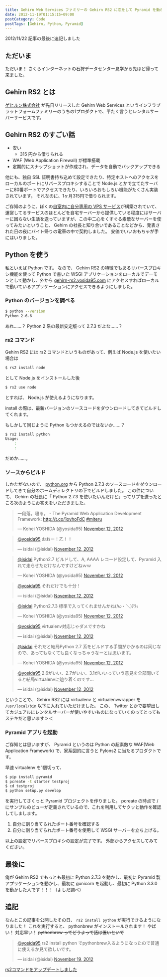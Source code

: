 ```yaml
---
title: Gehirn Web Services ファミリーの Gehirn RS2 に恋をして Pyramid を動かす
date: 2012-11-19T01:15:15+09:00
postCategory: Code
postTags: [Gehirn, Python, Pyramid]
---
```


2012/11/22 記事の最後に追記しました

## ただいま

ただいま！
さくらインターネットの石狩データセンター見学から先ほど帰って来ました。

## Gehirn RS2 とは

[ゲヒルン株式会社](http://www.gehirn.co.jp/) が先日リリースした Gehirn Web Services というインフラプラットフォームファミリーのうちの1プロダクトで、平たく言うとレンタルサーバーサービスです。

## Gehirn RS2 のすごい話

- 安い
  - 315 円から借りられる
- WAF (Web Application Firewall) が標準搭載
- 定期的にスナップショットが作成され、データを自動でバックアップできる

他にも、独自 SSL 証明書持ち込めて設定できたり、特定ホストへのアクセスをローカルのポートにリバースプロキシすることで Node.js とかで立てたサーバーに80番ポートでアクセスできたり、いろいろおもしろい機能がたくさん実装されています。
それなのに、1ヶ月315円で借りられます。

ご存知のように、ぼくの[自室内に自分専用の VPS サービス](http://youtu.be/tOWZB9tFgu8)が構築されていて、運営してるサービスのほとんどを自宅サーバーから提供している程度にはサーバーに困らない生活を送っていますが、この中二心をくすぐる素敵なサーバーを使ってみたいということ、 Gehirn の社長と知り合いであることなどから、発表された日の夜にバイト帰りの電車の中で契約しました。
安価でいいおもちゃが手にはいりました。

## Python を使う

私といえば Python です。
なので、 Gehirn RS2 の特徴でもあるリバースプロキシ機能を使って Python で書いた WSGI アプリケーションをローカルでデーモンとして動かし、外から [gehirn-rs2.yosida95.com](http://gehirn-rs2.yosida95.com) にアクセスすればローカルで動いているアプリケーションにアクセスできるようにしました。

### Python のバージョンを調べる

```sh
$ python --version
Python 2.6.6
```

あれ……？
Python 2 系の最新安定版って 2.7.3 だよな……？

### rs2 コマンド

Gehirn RS2 には rs2 コマンドというものがあって、例えば Node.js を使いたい場合は

```sh
$ rs2 install node
```

として Node.js をインストールした後

```sh
$ rs2 use node
```

とすれば、 Node.js が使えるようになります。

install の際は、最新バージョンのソースコードをダウンロードしてきてビルドしてくれます。

もしかして同じように Python もつかえるのではないか……？

```sh
$ rs2 install python
Usage:
    :
    :
```

だめか……。

### ソースからビルド

しかたがないので、 [python.org](http://www.python.org/) から Python 2.7.3 のソースコードをダウンロードしてきて自分のホームディレクトリの下でビルドしました。
この件について、 Gehirn の社長に「 Python 2.7.3 を使いたいんだけど」ってリプを送ったところ次のようにお答えをいただきました。

<blockquote class="twitter-tweet" lang="en"><p lang="ja" dir="ltr">一段落。寝る。 - The Pyramid Web Application Development Framework: <a href="http://t.co/1ovhoFdC">http://t.co/1ovhoFdC</a> <a href="https://twitter.com/hashtag/miteru?src=hash">#miteru</a></p>&mdash; Kohei YOSHIDA (@yosida95) <a href="https://twitter.com/yosida95/status/268027945522712579">November 12, 2012</a></blockquote>
<blockquote class="twitter-tweet" data-conversation="none" lang="en"><p lang="ja" dir="ltr"><a href="https://twitter.com/yosida95">@yosida95</a> おおー！乙！！</p>&mdash; isidai (@isidai) <a href="https://twitter.com/isidai/status/268028542929993728">November 12, 2012</a></blockquote>
<blockquote class="twitter-tweet" data-conversation="none" lang="en"><p lang="ja" dir="ltr"><a href="https://twitter.com/isidai">@isidai</a> Python2.7 ビルドして、A, AAAA レコード設定して、Pyramid 入れて走らせただけなんですけどねｗｗ</p>&mdash; Kohei YOSHIDA (@yosida95) <a href="https://twitter.com/yosida95/status/268028747247144961">November 12, 2012</a></blockquote>
<blockquote class="twitter-tweet" data-conversation="none" lang="en"><p lang="ja" dir="ltr"><a href="https://twitter.com/yosida95">@yosida95</a> それだけでも十分！</p>&mdash; isidai (@isidai) <a href="https://twitter.com/isidai/status/268028881485852672">November 12, 2012</a></blockquote>
<blockquote class="twitter-tweet" data-conversation="none" lang="en"><p lang="ja" dir="ltr"><a href="https://twitter.com/isidai">@isidai</a> Python2.7.3 標準で入ってくれませんかね(/ω・＼)ﾁﾗｯ</p>&mdash; Kohei YOSHIDA (@yosida95) <a href="https://twitter.com/yosida95/status/268029132166799360">November 12, 2012</a></blockquote>
<blockquote class="twitter-tweet" data-conversation="none" lang="en"><p lang="ja" dir="ltr"><a href="https://twitter.com/yosida95">@yosida95</a> virtualenv対応じゃダメですかね</p>&mdash; isidai (@isidai) <a href="https://twitter.com/isidai/status/268029496001695744">November 12, 2012</a></blockquote>
<blockquote class="twitter-tweet" data-conversation="none" lang="en"><p lang="ja" dir="ltr"><a href="https://twitter.com/isidai">@isidai</a> それだと結局Python 2.7 系をビルドする手間がかかるのは同じなので、あってもなくても良くなっちゃうなーとは思います。</p>&mdash; Kohei YOSHIDA (@yosida95) <a href="https://twitter.com/yosida95/status/268030042569854976">November 12, 2012</a></blockquote>
<blockquote class="twitter-tweet" data-conversation="none" lang="en"><p lang="ja" dir="ltr"><a href="https://twitter.com/yosida95">@yosida95</a> 2.6がいい、2.7がいい、3.1がいいっていう意見を全部聞いてると結局virtualenvに辿り着くのです…</p>&mdash; isidai (@isidai) <a href="https://twitter.com/isidai/status/268030260329730050">November 12, 2012</a></blockquote>

ということで、 Gehirn RS2 には virtualenv と virtualenvwrapper を `/usr/local/bin` 以下に入れていただけました。
この、 Twitter とかで要望出してカジュアルにレンタルサーバーが使いやすいものになっていくのってとってもステキだと思います＞＜

### Pyramid アプリを起動

ご存知とは思いますが、 Pyramid というのは Python の超素敵な WAF(Web Application Framework) で、家系図的に言うと Pylons2 に当たるプロダクトです。

早速 virtualenv を1個切って、

```sh
$ pip install pyramid
$ pcreate -t starter testproj
$ cd testproj
$ python setup.py develop
```

を実行してさくっと Pyramid プロジェクトを作りました。
pcreate の時点で / にサンプルのビューが定義されているので、これを利用してサクッと動作を確認してしまします。

1. 自分に割り当てられたポート番号を確認する
2. 自分に割り当てられたポート番号を使用して WSGI サーバーを立ち上げる。

以上の設定でリバースプロキシの設定が完了です。
外部からアクセスしてみてください。

## 最後に

俺が Gehirn RS2 でもっとも最初に Python 2.7.3 を動かし、最初に Pyramid 製アプリケーションを動かし、最初に gunicorn
を起動し、最初に Python 3.3.0 を動かした人です！！！（よしだ調べ）

## 追記

なんとこの記事を公開したその日、 `rs2 install python` が実行できるようになりました！
これを実行すると、 pythonbrew がインストールされます！
やばい！
対応早い！
~~pythonbrew ってどうよって話は置いといて~~

<blockquote class="twitter-tweet" lang="en"><p lang="ja" dir="ltr"><a href="https://twitter.com/yosida95">@yosida95</a> rs2 install python でpythonbrew入るようになったので普通に使えるか見て欲しいです。</p>&mdash; isidai (@isidai) <a href="https://twitter.com/isidai/status/270425354726948864">November 19, 2012</a></blockquote>

[rs2コマンドをアップデートしました](http://support.gehirn.jp/information/news/2012/11/19/629/)
